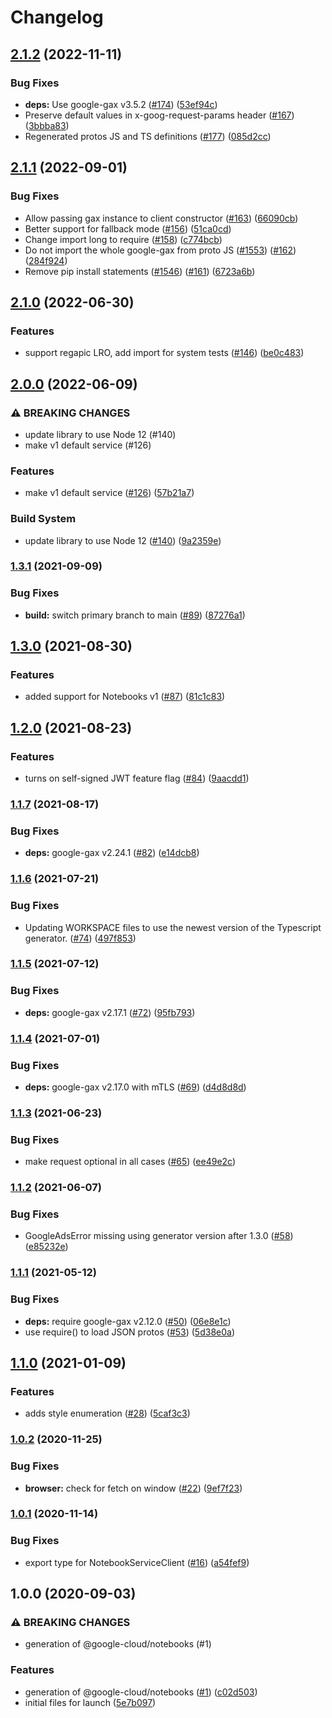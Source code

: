 # Changelog

## [2.1.2](https://github.com/googleapis/nodejs-notebooks/compare/v2.1.1...v2.1.2) (2022-11-11)


### Bug Fixes

* **deps:** Use google-gax v3.5.2 ([#174](https://github.com/googleapis/nodejs-notebooks/issues/174)) ([53ef94c](https://github.com/googleapis/nodejs-notebooks/commit/53ef94cba2356023c85ae8cf1812b64d8736ddfd))
* Preserve default values in x-goog-request-params header ([#167](https://github.com/googleapis/nodejs-notebooks/issues/167)) ([3bbba83](https://github.com/googleapis/nodejs-notebooks/commit/3bbba8390a8d40453ebae6f03aad6c1265ed6935))
* Regenerated protos JS and TS definitions ([#177](https://github.com/googleapis/nodejs-notebooks/issues/177)) ([085d2cc](https://github.com/googleapis/nodejs-notebooks/commit/085d2ccf4a2b8c20575e69ca8cb5680146ed0672))

## [2.1.1](https://github.com/googleapis/nodejs-notebooks/compare/v2.1.0...v2.1.1) (2022-09-01)


### Bug Fixes

* Allow passing gax instance to client constructor ([#163](https://github.com/googleapis/nodejs-notebooks/issues/163)) ([66090cb](https://github.com/googleapis/nodejs-notebooks/commit/66090cb78f638fb0a7e2c95c5ce7fb4146a2bd42))
* Better support for fallback mode ([#156](https://github.com/googleapis/nodejs-notebooks/issues/156)) ([51ca0cd](https://github.com/googleapis/nodejs-notebooks/commit/51ca0cd37591dc8b1ab1c79ae84216845ebd2d64))
* Change import long to require ([#158](https://github.com/googleapis/nodejs-notebooks/issues/158)) ([c774bcb](https://github.com/googleapis/nodejs-notebooks/commit/c774bcbc1957df9c60b608c6d96b3d9a090f30f3))
* Do not import the whole google-gax from proto JS ([#1553](https://github.com/googleapis/nodejs-notebooks/issues/1553)) ([#162](https://github.com/googleapis/nodejs-notebooks/issues/162)) ([284f924](https://github.com/googleapis/nodejs-notebooks/commit/284f92495e8a7ec4875988a48d6b3f2627f25eb2))
* Remove pip install statements ([#1546](https://github.com/googleapis/nodejs-notebooks/issues/1546)) ([#161](https://github.com/googleapis/nodejs-notebooks/issues/161)) ([6723a6b](https://github.com/googleapis/nodejs-notebooks/commit/6723a6ba01aad07b0775d33f3ccf7507986457bc))

## [2.1.0](https://github.com/googleapis/nodejs-notebooks/compare/v2.0.0...v2.1.0) (2022-06-30)


### Features

* support regapic LRO, add import for system tests ([#146](https://github.com/googleapis/nodejs-notebooks/issues/146)) ([be0c483](https://github.com/googleapis/nodejs-notebooks/commit/be0c48337e659cc1e1ce94069e25722b05de215b))

## [2.0.0](https://github.com/googleapis/nodejs-notebooks/compare/v1.3.1...v2.0.0) (2022-06-09)


### ⚠ BREAKING CHANGES

* update library to use Node 12 (#140)
* make v1 default service (#126)

### Features

* make v1 default service ([#126](https://github.com/googleapis/nodejs-notebooks/issues/126)) ([57b21a7](https://github.com/googleapis/nodejs-notebooks/commit/57b21a7926f2170afdb8536fb4ad14311ef70e90))


### Build System

* update library to use Node 12 ([#140](https://github.com/googleapis/nodejs-notebooks/issues/140)) ([9a2359e](https://github.com/googleapis/nodejs-notebooks/commit/9a2359e000b052950ddab5cead1db77868499e65))

### [1.3.1](https://www.github.com/googleapis/nodejs-notebooks/compare/v1.3.0...v1.3.1) (2021-09-09)


### Bug Fixes

* **build:** switch primary branch to main ([#89](https://www.github.com/googleapis/nodejs-notebooks/issues/89)) ([87276a1](https://www.github.com/googleapis/nodejs-notebooks/commit/87276a11f6410e5e6cb03c61c6e662c1bc92a063))

## [1.3.0](https://www.github.com/googleapis/nodejs-notebooks/compare/v1.2.0...v1.3.0) (2021-08-30)


### Features

* added support for Notebooks v1 ([#87](https://www.github.com/googleapis/nodejs-notebooks/issues/87)) ([81c1c83](https://www.github.com/googleapis/nodejs-notebooks/commit/81c1c83a056839971fc7ed4fd273343812c207b5))

## [1.2.0](https://www.github.com/googleapis/nodejs-notebooks/compare/v1.1.7...v1.2.0) (2021-08-23)


### Features

* turns on self-signed JWT feature flag ([#84](https://www.github.com/googleapis/nodejs-notebooks/issues/84)) ([9aacdd1](https://www.github.com/googleapis/nodejs-notebooks/commit/9aacdd13e029aeedb51a56664998e899078cebc4))

### [1.1.7](https://www.github.com/googleapis/nodejs-notebooks/compare/v1.1.6...v1.1.7) (2021-08-17)


### Bug Fixes

* **deps:** google-gax v2.24.1 ([#82](https://www.github.com/googleapis/nodejs-notebooks/issues/82)) ([e14dcb8](https://www.github.com/googleapis/nodejs-notebooks/commit/e14dcb83207e0e42534f6f81e862eacc0c209fc7))

### [1.1.6](https://www.github.com/googleapis/nodejs-notebooks/compare/v1.1.5...v1.1.6) (2021-07-21)


### Bug Fixes

* Updating WORKSPACE files to use the newest version of the Typescript generator. ([#74](https://www.github.com/googleapis/nodejs-notebooks/issues/74)) ([497f853](https://www.github.com/googleapis/nodejs-notebooks/commit/497f853592ede51ab126837bf7fc2860f3cd2c5f))

### [1.1.5](https://www.github.com/googleapis/nodejs-notebooks/compare/v1.1.4...v1.1.5) (2021-07-12)


### Bug Fixes

* **deps:** google-gax v2.17.1 ([#72](https://www.github.com/googleapis/nodejs-notebooks/issues/72)) ([95fb793](https://www.github.com/googleapis/nodejs-notebooks/commit/95fb7938435f2e77add1cd0bec4bf35bf524ba00))

### [1.1.4](https://www.github.com/googleapis/nodejs-notebooks/compare/v1.1.3...v1.1.4) (2021-07-01)


### Bug Fixes

* **deps:** google-gax v2.17.0 with mTLS ([#69](https://www.github.com/googleapis/nodejs-notebooks/issues/69)) ([d4d8d8d](https://www.github.com/googleapis/nodejs-notebooks/commit/d4d8d8dd5981fca6117417d2d259a28150e62a9a))

### [1.1.3](https://www.github.com/googleapis/nodejs-notebooks/compare/v1.1.2...v1.1.3) (2021-06-23)


### Bug Fixes

* make request optional in all cases ([#65](https://www.github.com/googleapis/nodejs-notebooks/issues/65)) ([ee49e2c](https://www.github.com/googleapis/nodejs-notebooks/commit/ee49e2c7f97aeee8ee0b1872a3f3d9416febfcd2))

### [1.1.2](https://www.github.com/googleapis/nodejs-notebooks/compare/v1.1.1...v1.1.2) (2021-06-07)


### Bug Fixes

* GoogleAdsError missing using generator version after 1.3.0 ([#58](https://www.github.com/googleapis/nodejs-notebooks/issues/58)) ([e85232e](https://www.github.com/googleapis/nodejs-notebooks/commit/e85232ee798d1de45dd13f4ba9d1d1e0982983c6))

### [1.1.1](https://www.github.com/googleapis/nodejs-notebooks/compare/v1.1.0...v1.1.1) (2021-05-12)


### Bug Fixes

* **deps:** require google-gax v2.12.0 ([#50](https://www.github.com/googleapis/nodejs-notebooks/issues/50)) ([06e8e1c](https://www.github.com/googleapis/nodejs-notebooks/commit/06e8e1cd2100e5a78c90be0e3b799b55a63dd5cd))
* use require() to load JSON protos ([#53](https://www.github.com/googleapis/nodejs-notebooks/issues/53)) ([5d38e0a](https://www.github.com/googleapis/nodejs-notebooks/commit/5d38e0a0c41450ea8ff5a8bf225d2c2db1ad79c3))

## [1.1.0](https://www.github.com/googleapis/nodejs-notebooks/compare/v1.0.2...v1.1.0) (2021-01-09)


### Features

* adds style enumeration ([#28](https://www.github.com/googleapis/nodejs-notebooks/issues/28)) ([5caf3c3](https://www.github.com/googleapis/nodejs-notebooks/commit/5caf3c38eaa8c0d27350d65a4710bb78b74b8450))

### [1.0.2](https://www.github.com/googleapis/nodejs-notebooks/compare/v1.0.1...v1.0.2) (2020-11-25)


### Bug Fixes

* **browser:** check for fetch on window ([#22](https://www.github.com/googleapis/nodejs-notebooks/issues/22)) ([9ef7f23](https://www.github.com/googleapis/nodejs-notebooks/commit/9ef7f235e134404a70ab95a96205d0bdf9610a85))

### [1.0.1](https://www.github.com/googleapis/nodejs-notebooks/compare/v1.0.0...v1.0.1) (2020-11-14)


### Bug Fixes

* export type for NotebookServiceClient ([#16](https://www.github.com/googleapis/nodejs-notebooks/issues/16)) ([a54fef9](https://www.github.com/googleapis/nodejs-notebooks/commit/a54fef99d2745b540f81421a2aff8c2f00bcf731))

## 1.0.0 (2020-09-03)


### ⚠ BREAKING CHANGES

* generation of @google-cloud/notebooks (#1)

### Features

* generation of @google-cloud/notebooks ([#1](https://www.github.com/googleapis/nodejs-notebooks/issues/1)) ([c02d503](https://www.github.com/googleapis/nodejs-notebooks/commit/c02d503970dc27bcc2fb20df86cb70760821cba0))
* initial files for launch ([5e7b097](https://www.github.com/googleapis/nodejs-notebooks/commit/5e7b0970a32a8803bed7450fcb854c05725a8d58))
